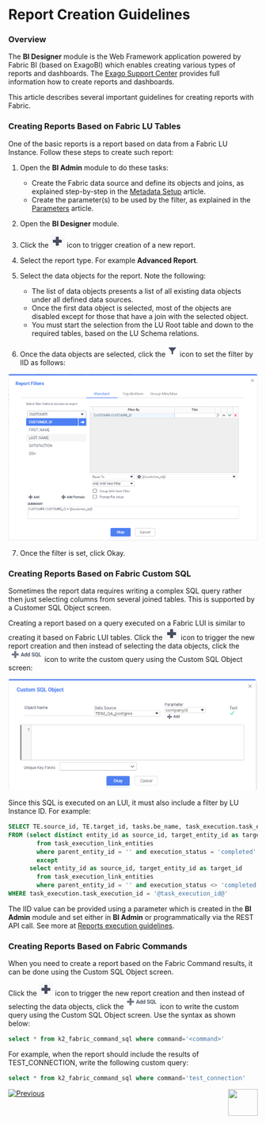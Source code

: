 # Report Creation Guidelines

### Overview

The **BI Designer** module is the Web Framework application powered by Fabric BI (based on ExagoBI) which enables creating various types of reports and dashboards. The [Exago Support Center](https://exagobi.com/support/) provides full information how to create reports and dashboards.

This article describes several important guidelines for creating reports with Fabric.

### Creating Reports Based on Fabric LU Tables

One of the basic reports is a report based on data from a Fabric LU Instance. Follow these steps to create such report:

1. Open the **BI Admin** module to do these tasks:

   * Create the Fabric data source and define its objects and joins, as explained step-by-step in the [Metadata Setup](03_Metadata_Setup.md) article. 
   * Create the parameter(s) to be used by the filter, as explained in the [Parameters](04_parameters.md) article.

2. Open the **BI Designer** module. 
3. Click the ![image](images/create_icon.PNG) icon to trigger creation of a new report.
4. Select the report type. For example **Advanced Report**. 
5. Select the data objects for the report. Note the following:
   * The list of data objects presents a list of all existing data objects under all defined data sources. 
   * Once the first data object is selected, most of the objects are disabled except for those that have a join with the selected object.
   * You must start the selection from the LU Root table and down to the required tables, based on the LU Schema relations. 

6. Once the data objects are selected, click the![image](images/filter_icon.PNG) icon to set the filter by IID as follows:

![image](images/filter_definition.PNG)

7. Once the filter is set, click Okay. 

### Creating Reports Based on Fabric Custom SQL

Sometimes the report data requires writing a complex SQL query rather then just selecting columns from several joined tables. This is supported by a Customer SQL Object screen.

Creating a report based on a query executed on a Fabric LUI is similar to creating it based on Fabric LUI tables.  Click the ![image](images/create_icon.PNG) icon to trigger the new report creation and then instead of selecting the data objects, click the![image](images/add_sql_icon.PNG)icon to write the custom query using the Custom SQL Object screen:

![image](images/custom_sql_obj.PNG)

Since this SQL is executed on an LUI, it must also include a filter by LU Instance ID. For example:

~~~sql
SELECT TE.source_id, TE.target_id, tasks.be_name, task_execution.task_execution_id, 'Copied' as status
FROM (select distinct entity_id as source_id, target_entity_id as target_id
		from task_execution_link_entities
		where parent_entity_id = '' and execution_status = 'completed'
		except
	  select entity_id as source_id, target_entity_id as target_id
		from task_execution_link_entities
		where parent_entity_id = '' and execution_status <> 'completed') TE, tasks, task_execution
WHERE task_execution.task_execution_id = '@task_execution_id@'
~~~

The IID value can be provided using a parameter which is created in the **BI Admin** module and set either in **BI Admin** or programmatically via the REST API call. See more at [Reports execution guidelines](06_report_execution_guidelines.md). 

### Creating Reports Based on Fabric Commands

When you need to create a report based on the Fabric Command results, it can be done using the Custom SQL Object screen. 

Click the ![image](images/create_icon.PNG) icon to trigger the new report creation and then instead of selecting the data objects, click the![image](images/add_sql_icon.PNG)icon to write the custom query using the Custom SQL Object screen. Use the syntax as shown below:

~~~sql
select * from k2_fabric_command_sql where command='<command>'
~~~

For example, when the report should include the results of TEST_CONNECTION, write the following custom query:

~~~sql
select * from k2_fabric_command_sql where command='test_connection'
~~~



[![Previous](/articles/images/Previous.png)](04_parameters.md)[<img align="right" width="60" height="54" src="/articles/images/Next.png">](06_report_execution_guidelines.md)
